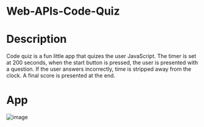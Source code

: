 # Web-APIs-Code-Quiz

# Description
Code quiz is a fun little app that quizes the user JavaScript. The timer is set at 200 seconds, when the start button is pressed, the user is presented with a question. If the user answers incorrectly, time is stripped away from the clock. A final score is presented at the end.

# App
![image](https://user-images.githubusercontent.com/63617922/89433988-fea69500-d710-11ea-8cf2-4eb26dbef984.png)

